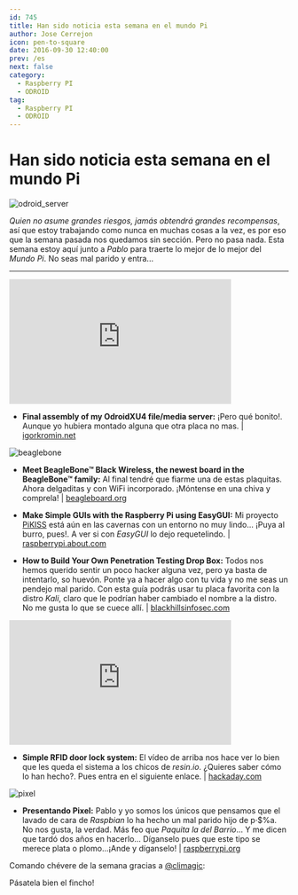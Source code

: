 ```yaml
---
id: 745
title: Han sido noticia esta semana en el mundo Pi
author: Jose Cerrejon
icon: pen-to-square
date: 2016-09-30 12:40:00
prev: /es
next: false
category:
  - Raspberry PI
  - ODROID
tag:
  - Raspberry PI
  - ODROID
---
```


# Han sido noticia esta semana en el mundo Pi

![odroid_server](/images/2016/09/odroid_server.png)

*Quien no asume grandes riesgos, jamás obtendrá grandes recompensas*, así que estoy trabajando como nunca en muchas cosas a la vez, es por eso que la semana pasada nos quedamos sin sección. Pero no pasa nada. Esta semana estoy aquí junto a *Pablo* para traerte lo mejor de lo mejor del *Mundo Pi*. No seas mal parido y entra...

- - -
<iframe width="400" height="225" src="https://www.youtube.com/embed/key9SkCU3io?rel=0&amp;controls=0" frameborder="0" allowfullscreen></iframe>

* **Final assembly of my OdroidXU4 file/media server:** ¡Pero qué bonito!. Aunque yo hubiera montado alguna que otra placa no mas. | [igorkromin.net](https://www.igorkromin.net/index.php/2016/09/26/final-assembly-of-my-odroidxu4-filemedia-server/)

![beaglebone](/images/2016/09/beaglebone.png)

* **Meet BeagleBone™ Black Wireless, the newest board in the BeagleBone™ family:** Al final tendré que fiarme una de estas plaquitas. Ahora delgaditas y con WiFi incorporado. ¡Móntense en una chiva y comprela! | [beagleboard.org](https://beagleboard.org/blog/2016-09-26-meet-beaglebone-black-wireless/)

* **Make Simple GUIs with the Raspberry Pi using EasyGUI:** Mi proyecto [PiKISS](https://github.com/jmcerrejon/PiKISS) está aún en las cavernas con un entorno no muy lindo... ¡Puya al burro, pues!. A ver si con *EasyGUI* lo dejo requetelindo. | [raspberrypi.about.com](http://raspberrypi.about.com/od/Projects/ss/Make-Simple-GUIs-with-the-Raspberry-Pi-using-EasyGUI.htm)

* **How to Build Your Own Penetration Testing Drop Box:** Todos nos hemos querido sentir un poco hacker alguna vez, pero ya basta de intentarlo, so huevón. Ponte ya a hacer algo con tu vida y no me seas un pendejo mal parido. Con esta guía podrás usar tu placa favorita con la distro *Kali*, claro que le podrían haber cambiado el nombre a la distro. No me gusta lo que se cuece allí. | [blackhillsinfosec.com](http://www.blackhillsinfosec.com/?p=5156)

<iframe width="400" height="225" src="https://www.youtube.com/embed/9A6gQqRCM8w?rel=0&amp;showinfo=0" frameborder="0" allowfullscreen></iframe>

* **Simple RFID door lock system:** El vídeo de arriba nos hace ver lo bien que les queda el sistema a los chicos de *resin.io*. ¿Quieres saber cómo lo han hecho?. Pues entra en el siguiente enlace. | [hackaday.com](http://hackaday.com/2016/09/25/simple-rfid-door-lock-system/)

![pixel](/images/2016/09/pixel.png)

* **Presentando Pixel:** Pablo y yo somos los únicos que pensamos que el lavado de cara de *Raspbian* lo ha hecho un mal parido hijo de p·$%a. No nos gusta, la verdad. Más feo que *Paquita la del Barrio*... Y me dicen que tardó dos años en hacerlo... Díganselo pues que este tipo se merece plata o plomo...¡Ande y díganselo! | [raspberrypi.org](https://www.raspberrypi.org/blog/introducing-pixel/)

Comando chévere de la semana gracias a [@climagic](https://twitter.com/climagic/):




Pásatela bien el fincho!